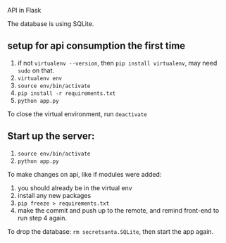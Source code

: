 API in Flask

The database is using SQLite.

## setup for api consumption the first time
1. if not `virtualenv --version`, then `pip install virtualenv`, may need `sudo` on that.
2. `virtualenv env`
3. `source env/bin/activate`
4. `pip install -r requirements.txt`
5. `python app.py`



To close the virtual environment, run `deactivate`

## Start up the server:
1. `source env/bin/activate`
2. `python app.py`

To make changes on api, like if modules were added:

1. you should already be in the virtual env
2. install any new packages
3. `pip freeze > requirements.txt`
4. make the commit and push up to the remote, and remind front-end to run step 4 again.


To drop the database: `rm secretsanta.SQLite`, then start the app again.